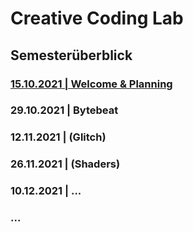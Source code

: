 # Creative Coding Lab

## Semesterüberblick

### [15.10.2021 | Welcome & Planning](00_intro)

### 29.10.2021 | Bytebeat

### 12.11.2021 | (Glitch)

### 26.11.2021 | (Shaders)

### 10.12.2021 | ...

### ...